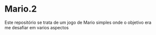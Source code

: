 # Mario.2
Este repositório se trata de um jogo de Mario simples onde o objetivo era me desafiar  em varios aspectos
